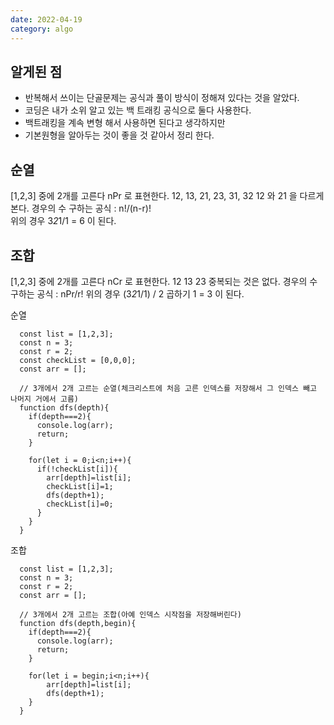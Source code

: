 ```yaml
---
date: 2022-04-19
category: algo
---
```


## 알게된 점

- 반복해서 쓰이는 단골문제는 공식과 풀이 방식이 정해져 있다는 것을 알았다.
- 코딩은 내가 소위 알고 있는 백 트래킹 공식으로 둘다 사용한다.
- 백트래킹을 계속 변형 해서 사용하면 된다고 생각하지만
- 기본원형을 알아두는 것이 좋을 것 같아서 정리 한다.

## 순열

[1,2,3] 중에 2개를 고른다 nPr 로 표현한다.
12, 13, 21, 23, 31, 32 12 와 21 을 다르게 본다.
경우의 수 구하는 공식 : n!/(n-r)!  
위의 경우 3*2*1/1 = 6 이 된다.

## 조합

[1,2,3] 중에 2개를 고른다 nCr 로 표현한다.
12 13 23 중복되는 것은 없다.
경우의 수 구하는 공식 : nPr/r!
위의 경우 (3*2*1/1) / 2 곱하기 1 = 3 이 된다.

순열

```
  const list = [1,2,3];
  const n = 3;
  const r = 2;
  const checkList = [0,0,0];
  const arr = [];

  // 3개에서 2개 고르는 순열(체크리스트에 처음 고른 인덱스를 저장해서 그 인덱스 빼고 나머지 거에서 고름)
  function dfs(depth){
    if(depth===2){
      console.log(arr);
      return;
    }

    for(let i = 0;i<n;i++){
      if(!checkList[i]){
        arr[depth]=list[i];
        checkList[i]=1;
        dfs(depth+1);
        checkList[i]=0;
      }
    }
  }

```

조합

```
  const list = [1,2,3];
  const n = 3;
  const r = 2;
  const arr = [];

  // 3개에서 2개 고르는 조합(아예 인덱스 시작점을 저장해버린다)
  function dfs(depth,begin){
    if(depth===2){
      console.log(arr);
      return;
    }

    for(let i = begin;i<n;i++){
        arr[depth]=list[i];
        dfs(depth+1);
    }
  }

```
